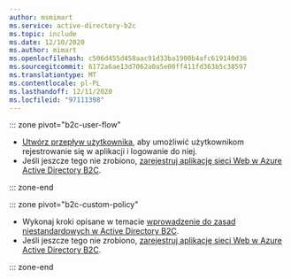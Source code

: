 ```yaml
---
author: msmimart
ms.service: active-directory-b2c
ms.topic: include
ms.date: 12/10/2020
ms.author: mimart
ms.openlocfilehash: c506d455d458aac91d33ba1900b4afc619140d36
ms.sourcegitcommit: 6172a6ae13d7062a0a5e00ff411fd363b5c38597
ms.translationtype: MT
ms.contentlocale: pl-PL
ms.lasthandoff: 12/11/2020
ms.locfileid: "97111398"
---
```

::: zone pivot="b2c-user-flow"

* [Utwórz przepływ użytkownika](../articles/active-directory-b2c/tutorial-create-user-flows.md), aby umożliwić użytkownikom rejestrowanie się w aplikacji i logowanie do niej.
* Jeśli jeszcze tego nie zrobiono, [zarejestruj aplikację sieci Web w Azure Active Directory B2C](../articles/active-directory-b2c/tutorial-register-applications.md).

::: zone-end

::: zone pivot="b2c-custom-policy"

* Wykonaj kroki opisane w temacie [wprowadzenie do zasad niestandardowych w Active Directory B2C](../articles/active-directory-b2c/custom-policy-get-started.md).
* Jeśli jeszcze tego nie zrobiono, [zarejestruj aplikację sieci Web w Azure Active Directory B2C](../articles/active-directory-b2c/tutorial-register-applications.md).

::: zone-end